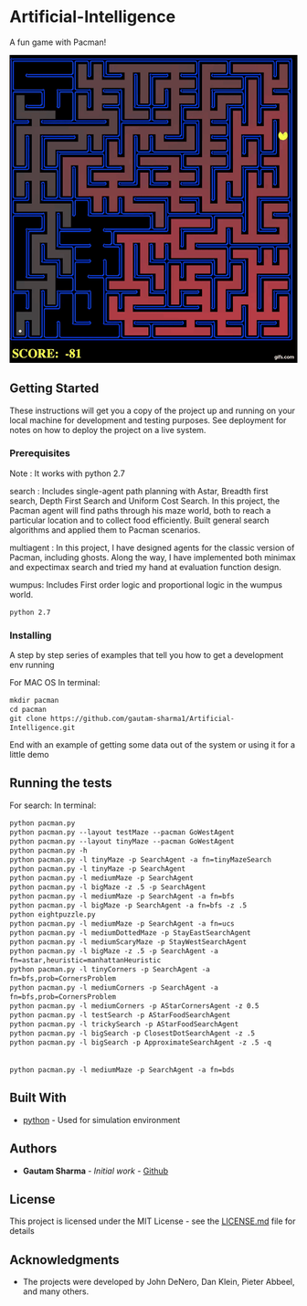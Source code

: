 # Artificial-Intelligence
A fun game with Pacman!

![](pac_pac.gif)



## Getting Started

These instructions will get you a copy of the project up and running on your local machine for development and testing purposes. See deployment for notes on how to deploy the project on a live system.

### Prerequisites
Note : It works with python 2.7

search : Includes single-agent path planning with Astar, Breadth first search, Depth First Search and Uniform Cost Search. In this project, the Pacman agent will find paths through his maze world, both to reach a particular location and to collect food efficiently. Built general search algorithms and applied them to Pacman scenarios.

multiagent : In this project, I have designed agents for the classic version of Pacman, including ghosts. Along the way, I have implemented both minimax and expectimax search and tried my hand at evaluation function design.

wumpus: Includes First order logic and proportional logic in the wumpus world.

```
python 2.7
```

### Installing

A step by step series of examples that tell you how to get a development env running

For MAC OS
In terminal:

```
mkdir pacman
cd pacman
git clone https://github.com/gautam-sharma1/Artificial-Intelligence.git
```

End with an example of getting some data out of the system or using it for a little demo

## Running the tests

For search:
In terminal:
```
python pacman.py
python pacman.py --layout testMaze --pacman GoWestAgent
python pacman.py --layout tinyMaze --pacman GoWestAgent
python pacman.py -h
python pacman.py -l tinyMaze -p SearchAgent -a fn=tinyMazeSearch
python pacman.py -l tinyMaze -p SearchAgent
python pacman.py -l mediumMaze -p SearchAgent
python pacman.py -l bigMaze -z .5 -p SearchAgent
python pacman.py -l mediumMaze -p SearchAgent -a fn=bfs
python pacman.py -l bigMaze -p SearchAgent -a fn=bfs -z .5
python eightpuzzle.py
python pacman.py -l mediumMaze -p SearchAgent -a fn=ucs   
python pacman.py -l mediumDottedMaze -p StayEastSearchAgent
python pacman.py -l mediumScaryMaze -p StayWestSearchAgent
python pacman.py -l bigMaze -z .5 -p SearchAgent -a fn=astar,heuristic=manhattanHeuristic 
python pacman.py -l tinyCorners -p SearchAgent -a fn=bfs,prob=CornersProblem
python pacman.py -l mediumCorners -p SearchAgent -a fn=bfs,prob=CornersProblem
python pacman.py -l mediumCorners -p AStarCornersAgent -z 0.5
python pacman.py -l testSearch -p AStarFoodSearchAgent
python pacman.py -l trickySearch -p AStarFoodSearchAgent
python pacman.py -l bigSearch -p ClosestDotSearchAgent -z .5 
python pacman.py -l bigSearch -p ApproximateSearchAgent -z .5 -q 


python pacman.py -l mediumMaze -p SearchAgent -a fn=bds
```


## Built With

* [python](https://www.python.org/download/releases/2.7/) - Used for simulation environment


## Authors

* **Gautam Sharma** - *Initial work* - [Github](https://github.com/gautam-sharma1)


## License

This project is licensed under the MIT License - see the [LICENSE.md](LICENSE.md) file for details

## Acknowledgments

* The projects were developed by John DeNero, Dan Klein, Pieter Abbeel, and many others. 
